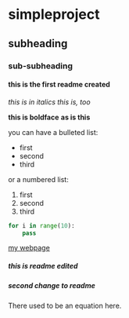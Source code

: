 # simpleproject

## subheading

### sub-subheading

#### this is the first readme created

*this is in italics*
_this is, too_


**this is boldface**
__as is this__

you can have a bulleted list:
- first
- second
- third

or a numbered list:
1. first
2. second
3. third

```python
for i in range(10):
    pass
```

[my webpage](https://pearsonlab.github.io)

##### this is readme edited

##### second change to readme

There used to be an equation here. 
